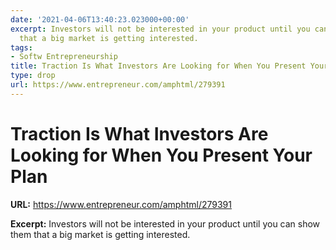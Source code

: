 ```yaml
---
date: '2021-04-06T13:40:23.023000+00:00'
excerpt: Investors will not be interested in your product until you can show them
  that a big market is getting interested.
tags:
- Softw Entrepreneurship
title: Traction Is What Investors Are Looking for When You Present Your Plan
type: drop
url: https://www.entrepreneur.com/amphtml/279391
---
```


# Traction Is What Investors Are Looking for When You Present Your Plan

**URL:** https://www.entrepreneur.com/amphtml/279391

**Excerpt:** Investors will not be interested in your product until you can show them that a big market is getting interested.
